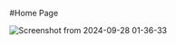 #Home Page

![Screenshot from 2024-09-28 01-36-33](https://github.com/user-attachments/assets/45621ab2-fa83-4ff4-8571-d389367a4c0a)
